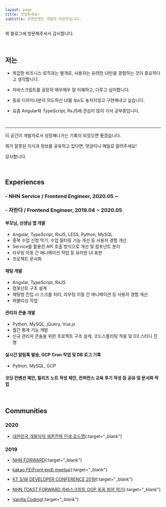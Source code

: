 ```yaml
---
layout: page
title: 안녕하세요!
subtitle: 프론트엔드 개발자 박준우입니다.
---
```


제 블로그에 방문해주셔서 감사합니다.

<br>

## 저는

- 복잡한 비즈니스 로직과는 별개로, 사용자는 유려한 UI만을 경험하는 것이 중요하다고 생각합니다.

- 자바스크립트를 굉장히 매우매우 잘 이해하고, 다루고 싶어합니다.

- 동료 디자이너분이 의도하신 UI를 1px도 놓치지않고 구현해내고 싶습니다.

- 요즘 Angular와 TypeScript, RxJS에 관심이 많이 가서 공부중입니다.

<br>

---



이 공간이 개발자로서 성장해나가는 기록이 되었으면 좋겠습니다.

제가 잘못된 지식과 정보를 공유하고 있다면, 댓글이나 메일로 알려주세요!

감사합니다.

<br>

## Experiences

### - NHN Service / Frontend Engineer, 2020.05 ~

### - 자란다 / Frontend Engineer, 2019.04 ~ 2020.05

#### 부모님, 선생님 앱 개발
- Angular, TypeScript, RxJS, LESS, Python, MySQL
- 중복 수업 신청 막기, 수업 필터링 기능 개선 등 사용자 경험 개선
- Service를 활용한 API 호출 방식으로 개선 및 컴포넌트 분리
- 라우팅 이동 간 애니메이션 작업 등 유려한 UI 표현
- 프로젝트 문서화

#### 채팅 개발
- Angular, TypeScript, RxJS
- 컴포넌트 구조 설계
- 채팅방 진입 시 스크롤 처리, 라우팅 이동 간 애니메이션 등 사용자 경험 개선
- 퍼블리싱 작업

#### 관리자 콘솔 개발
- Python, MySQL, jQuery, Vue.js
- 월간 통계 기능 개발
- 신규 관리자 콘솔을 위한 프로젝트 구조 설계, 코드스플리팅 적용 및 D3 스터디 진행

#### 실시간 알림톡 발송, GCP Cron 작업 및 DB 로그 기록
- Python, MySQL, GCP

#### 코딩 컨벤션 제안, 릴리즈 노트 작성 제안, 컨퍼런스 교육 후기 작성 등 공유 및 문서화 작업

<br>

## Communities

### 2020

- [대한민국 개발자의 생존전략 인생 로드맵](https://www.onoffmix.com/event/205305){:target="_blank"}

### 2019

- [NHN FORWARD](https://forward.nhn.com/2019/seoul/){:target="_blank"}

- [kakao FE(Front end) meetup](https://tech.kakao.com/2019/10/24/kakao-fefront-end-meetup-2/){:target="_blank"}

- [KT S/W DEVELOPER CONFERENCE 2019](https://festa.io/events/344){:target="_blank"} 

- [NHN TOAST FORWARD 자바스크립트 OOP 꼭꼭 씹어 먹기](https://onoffmix.com/event/181202){:target="_blank"}

- [Vanilla Coding](https://www.vanillacoding.co/){:target="_blank"} 
